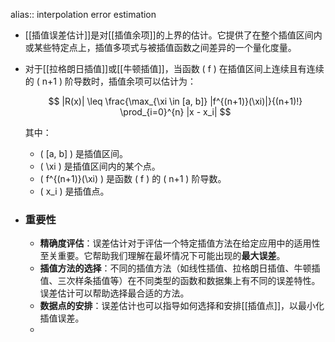 alias:: interpolation error estimation

- [[插值误差估计]]是对[[插值余项]]的上界的估计。它提供了在整个插值区间内或某些特定点上，插值多项式与被插值函数之间差异的一个量化度量。
- 对于[[拉格朗日插值]]或[[牛顿插值]]，当函数 \( f \) 在插值区间上连续且有连续的 \( n+1 \) 阶导数时，插值余项可以估计为：
  
  $$ |R(x)| \leq \frac{\max_{\xi \in [a, b]} |f^{(n+1)}(\xi)|}{(n+1)!} \prod_{i=0}^{n} |x - x_i| $$
  
  其中：
	- \( [a, b] \) 是插值区间。
	- \( \xi \) 是插值区间内的某个点。
	- \( f^{(n+1)}(\xi) \) 是函数 \( f \) 的 \( n+1 \) 阶导数。
	- \( x_i \) 是插值点。
- ### 重要性
	- **精确度评估**：误差估计对于评估一个特定插值方法在给定应用中的适用性至关重要。它帮助我们理解在最坏情况下可能出现的**最大误差**。
	- **插值方法的选择**：不同的插值方法（如线性插值、拉格朗日插值、牛顿插值、三次样条插值等）在不同类型的函数和数据集上有不同的误差特性。误差估计可以帮助选择最合适的方法。
	- **数据点的安排**：误差估计也可以指导如何选择和安排[[插值点]]，以最小化插值误差。
	-